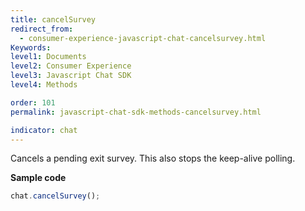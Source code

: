 ```yaml
---
title: cancelSurvey
redirect_from:
  - consumer-experience-javascript-chat-cancelsurvey.html
Keywords:
level1: Documents
level2: Consumer Experience
level3: Javascript Chat SDK
level4: Methods

order: 101
permalink: javascript-chat-sdk-methods-cancelsurvey.html

indicator: chat
---
```


Cancels a pending exit survey. This also stops the keep-alive polling.

**Sample code**

```javascript
chat.cancelSurvey();
```
